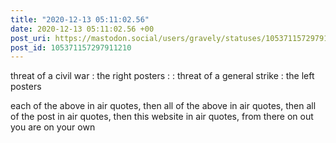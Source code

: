 ```yaml
---
title: "2020-12-13 05:11:02.56"
date: 2020-12-13 05:11:02.56 +00
post_uri: https://mastodon.social/users/gravely/statuses/105371157297911210
post_id: 105371157297911210
---
```

threat of a civil war : the right posters : : threat of a general strike : the left posters

each of the above in air quotes, then all of the above in air quotes, then all of the post in air quotes, then this website in air quotes, from there on out you are on your own


